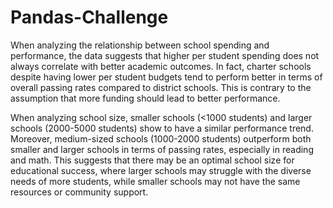 # Pandas-Challenge
When analyzing the relationship between school spending and performance, the data suggests that higher per student spending does not always correlate with better academic outcomes. In fact, charter schools despite having lower per student budgets tend to perform better in terms of overall passing rates compared to district schools. This is contrary to the assumption that more funding should lead to better performance.

When analyzing school size, smaller schools (<1000 students) and larger schools (2000-5000 students) show to have a similar performance trend. Moreover, medium-sized schools (1000-2000 students) outperform both smaller and larger schools in terms of passing rates, especially in reading and math. This suggests that there may be an optimal school size for educational success, where larger schools may struggle with the diverse needs of more students, while smaller schools may not have the same resources or community support.
